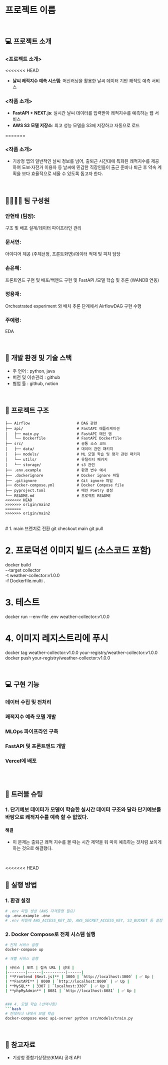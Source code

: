# 프로젝트 이름

<br>

## 💻 프로젝트 소개
### <프로젝트 소개>
<<<<<<< HEAD

- **날씨 쾌적지수 예측 시스템**: 머신러닝을 활용한 날씨 데이터 기반 쾌적도 예측 서비스

### <작품 소개>
- **FastAPI + NEXT.js**: 실시간 날씨 데이터를 입력받아 쾌적지수를 예측하는 웹 서비스
- **AWS S3 모델 저장소**: 최고 성능 모델을 S3에 저장하고 자동으로 로드

=======


### <작품 소개>
- 기상청 앱의 일반적인 날씨 정보를 넘어, 출퇴근 시간대에 특화된 쾌적지수를 제공하여 도보·자전거 이용자 등 날씨에 민감한 직장인들이 출근 준비나 퇴근 후 약속 계획을 보다 효율적으로 세울 수 있도록 돕고자 한다. 

<br>

## 👨‍👩‍👦‍👦 팀 구성원

### 안현태 (팀장): 
구조 및 배포 설계/데이터 파이프라인 관리 
### 문서연: 
아이디어 제공 (주제선정, 프론트화면)/데이터 적재 및 피처 담당 
### 손은혜: 
프론트엔드 구현 및 배포/백엔드 구현 및 FastAPI /모델 학습 및 추론 (WANDB 연동) 
### 정용재: 
Orchestrated experiment 와 배치 추론 단계에서 AirflowDAG 구현 수행
### 주예령: 
EDA


<br>

## 🔨 개발 환경 및 기술 스택
- 주 언어 :  python, java
- 버전 및 이슈관리 : github
- 협업 툴 : github, notion

<br>

## 📁 프로젝트 구조
```
├── Airflow                     # DAG 관련 
├── api/                        # FastAPI 애플리케이션
│   ├── main.py                 # FastAPI 메인 앱
│   └── Dockerfile              # FastAPI Dockerfile
├── src/                        # 공통 소스 코드
│   ├── data/                   # 데이터 관련 패키지
│   ├── models/                 # ML 모델 학습 및 평가 관련 패키지
│   └── utils/                  # 유틸리티 패키지
│   └── storage/                # s3 관련 
├── .env.example                # 환경 변수 예시
├── .dockerignore               # Docker ignore 파일
├── .gitignore                  # Git ignore 파일
├── docker-compose.yml          # Docker Compose file
├── pyproject.toml              # 메인 Poetry 설정
└── README.md                   # 프로젝트 README
<<<<<<< HEAD
>>>>>>> origin/main2
=======
>>>>>>> origin/main2

```

<br>
# 1. main 브랜치로 전환
git checkout main
git pull

# 2. 프로덕션 이미지 빌드 (소스코드 포함)
docker build \
  --target collector \
  -t weather-collector:v1.0.0 \
  -f Dockerfile.multi .

# 3. 테스트
docker run --env-file .env weather-collector:v1.0.0

# 4. 이미지 레지스트리에 푸시
docker tag weather-collector:v1.0.0 your-registry/weather-collector:v1.0.0
docker push your-registry/weather-collector:v1.0.0
<br>

<br>

## 💻​ 구현 기능
### 데이터 수집 및 전처리
### 쾌적지수 예측 모델 개발
### MLOps 파이프라인 구축
### FastAPI 및 프론트엔드 개발
### Vercel에 배포
<br>


<br>

## 🚨​ 트러블 슈팅
### 1. 단기예보 데이터가 모델이 학습한 실시간 데이터 구조와 달라 단기예보를 바탕으로 쾌적지수를 예측 할 수 없었다.

#### 해결
-  이 문제는 출퇴근 쾌적 지수를 볼 때는 시간 제약을 둬 마치 예측하는 것처럼 보이게 하는 것으로 해결했다.

<br>

<<<<<<< HEAD

## 🚀 실행 방법

### 1. 환경 설정
```bash
# .env 파일 생성 (AWS 자격증명 필요)
cp .env.example .env
# .env 파일에 AWS_ACCESS_KEY_ID, AWS_SECRET_ACCESS_KEY, S3_BUCKET 등 설정
```

### 2. Docker Compose로 전체 시스템 실행
```bash
# 전체 서비스 실행
docker-compose up

# 개별 서비스 실행

| 서비스 | 포트 | 접속 URL | 상태 |
|--------|------|----------|------|
| **Frontend (Next.js)** | 3000 | `http://localhost:3000` | ✅ Up |
| **FastAPI** | 8000 | `http://localhost:8000` | ✅ Up |
| **MySQL** | 3307 | `localhost:3307` | ✅ Up |
| **phpMyAdmin** | 8081 | `http://localhost:8081` | ✅ Up |


### 4. 모델 학습 (선택사항)
```bash
# 컨테이너 내에서 모델 학습
docker-compose exec api-server python src/models/train.py
```



<br>

## 📰​ 참고자료
- 기상청 종합기상정보(KMA) 공개 API
